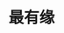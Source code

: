 ---
description: 小编更愿意相信，这不是缘分，而是未来网络作家的摇篮。
layout: post
results:
- primaryGenreName: Book
  version: '1.0'
  trackViewUrl: https://itunes.apple.com/cn/app/zui-you-yuan/id631077077?mt=8&uo=4
  artworkUrl100: http://a1233.phobos.apple.com/us/r30/Purple/v4/37/9d/92/379d92b3-9734-7eb9-932c-6e1bf5243e56/mzl.gjymicnj.png
  artworkUrl60: http://a1571.phobos.apple.com/us/r30/Purple4/v4/5f/bd/be/5fbdbeb2-3d99-d67a-ba3d-faacedc4bfe0/Icon.png
  userRatingCountForCurrentVersion: 14
  sellerName: Sun Xun
  supportedDevices:
  - iPhone4S
  - iPhone5s
  - iPadWifi
  - iPodTouchFifthGen
  - iPadMini
  - iPadFourthGen
  - iPhone4
  - iPhone5
  - iPhone5c
  - iPadThirdGen4G
  - iPadMini4G
  - iPad23G
  - iPad3G
  - iPadFourthGen4G
  - iPadThirdGen
  - iPad2Wifi
  - iPodTouchThirdGen
  - iPodTouchourthGen
  - iPhone-3GS
  genres:
  - 图书
  - 娱乐
  trackName: 最有缘
  description: '缘分是件很奇妙的事情

    很多时候

    我们已经遇到

    却不知道

    然后转了一大圈，又回到这里


    有一种邂逅叫缘分，无声的交流让心灵颤动

    我们在这里倾诉我们的故事，用文字抒发情感

    等待缘分为我们解答'
  price: 0
  trackId: 631077077
  releaseDate: '2013-09-28T12:13:31Z'
  screenshotUrls:
  - http://a5.mzstatic.com/us/r30/Purple4/v4/e3/04/94/e304943e-2e15-ae9d-225e-8c3ddbd784b6/screen1136x1136.jpeg
  - http://a2.mzstatic.com/us/r30/Purple4/v4/28/ee/d5/28eed5f5-1b06-5732-6dab-5bca4a81f45c/screen1136x1136.jpeg
  - http://a1.mzstatic.com/us/r30/Purple/v4/1a/b7/51/1ab751fb-b373-e1b6-3a4b-0e91e032438b/screen1136x1136.jpeg
  - http://a2.mzstatic.com/us/r30/Purple6/v4/2e/77/a0/2e77a0fa-120a-844c-08c0-ba9e0fd9ffe8/screen1136x1136.jpeg
  - http://a4.mzstatic.com/us/r30/Purple6/v4/81/86/73/81867399-f2be-1f6a-7b90-de34bed74d12/screen1136x1136.jpeg
  artistViewUrl: https://itunes.apple.com/cn/artist/guo-yuan/id507388252?uo=4
  primaryGenreId: 6018
  userRatingCount: 14
  averageUserRatingForCurrentVersion: 5
  kind: software
  fileSizeBytes: '8103286'
  bundleId: com.jingling.zuiyouyuan
  trackContentRating: 17+
  artistName: Guo Yuan
  trackCensoredName: 最有缘
  isGameCenterEnabled: false
  contentAdvisoryRating: 17+
  languageCodesISO2A:
  - EN
  - ZH
  - ZH
  averageUserRating: 5
  features: &a []
  wrapperType: software
  artworkUrl512: http://a1233.phobos.apple.com/us/r30/Purple/v4/37/9d/92/379d92b3-9734-7eb9-932c-6e1bf5243e56/mzl.gjymicnj.png
  formattedPrice: 免费
  artistId: 507388252
  genreIds:
  - '6018'
  - '6016'
  currency: CNY
  ipadScreenshotUrls: *a
category: 图书
tags: tag1
resultCount: 1
title: 最有缘

---